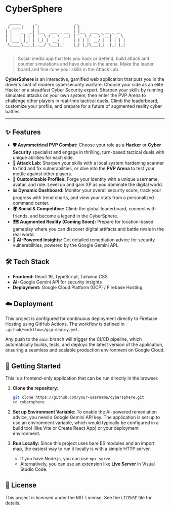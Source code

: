 # CyberSphere

```
  _____      _                 _                    
 / ____|    | |               | |                   
| |    _   _| |__   ___ _ __  | |__   ___ _ __ _ __  
| |   | | | | '_ \ / _ \ '__| | '_ \ / _ \ '__| '_ \ 
| |___| |_| | |_) |  __/ |    | | | |  __/ |  | | | |
 \_____\__,_|_.__/ \___|_|    |_| |_|\___|_|  |_| |_|
                                                    
```

> Social media app that lets you hack or defend, build attack and counter simulations and have duels in the arena. Make the leader board and fine-tune your skills in the Attack Lab.

**CyberSphere** is an interactive, gamified web application that puts you in the driver's seat of modern cybersecurity warfare. Choose your side as an elite Hacker or a steadfast Cyber Security expert. Sharpen your skills by running simulated attacks on your own system, then enter the PVP Arena to challenge other players in real-time tactical duels. Climb the leaderboard, customize your profile, and prepare for a future of augmented reality cyber battles.

---

## ✨ Features

*   **🛡️ Asymmetrical PVP Combat:** Choose your role as a **Hacker** or **Cyber Security** specialist and engage in thrilling, turn-based tactical duels with unique abilities for each side.
*   **🔬 Attack Lab:** Sharpen your skills with a local system hardening scanner to find and fix vulnerabilities, or dive into the **PVP Arena** to test your mettle against other players.
*   **👤 Customizable Profiles:** Forge your identity with a unique username, avatar, and role. Level up and gain XP as you dominate the digital world.
*   **📊 Dynamic Dashboard:** Monitor your overall security score, track your progress with trend charts, and view your stats from a personalized command center.
*   **🌍 Social & Competitive:** Climb the global leaderboard, connect with friends, and become a legend in the CyberSphere.
*   **🗺️ Augmented Reality (Coming Soon):** Prepare for location-based gameplay where you can discover digital artifacts and battle rivals in the real world.
*   **🤖 AI-Powered Insights:** Get detailed remediation advice for security vulnerabilities, powered by the Google Gemini API.

## 🛠️ Tech Stack

*   **Frontend:** React 19, TypeScript, Tailwind CSS
*   **AI:** Google Gemini API for security insights
*   **Deployment:** Google Cloud Platform (GCP) / Firebase Hosting

## ☁️ Deployment

This project is configured for continuous deployment directly to Firebase Hosting using GitHub Actions. The workflow is defined in `.github/workflows/gcp-deploy.yml`.

Any push to the `main` branch will trigger the CI/CD pipeline, which automatically builds, tests, and deploys the latest version of the application, ensuring a seamless and scalable production environment on Google Cloud.

## 🚀 Getting Started

This is a frontend-only application that can be run directly in the browser.

1.  **Clone the repository:**
    ```bash
    git clone https://github.com/your-username/cybersphere.git
    cd cybersphere
    ```

2.  **Set up Environment Variable:**
    To enable the AI-powered remediation advice, you need a Google Gemini API key. The application is set up to use an environment variable, which would typically be configured in a build tool (like Vite or Create React App) or your deployment environment.

3.  **Run Locally:**
    Since this project uses bare ES modules and an import map, the easiest way to run it locally is with a simple HTTP server.
    - If you have Node.js, you can use `npx serve`.
    - Alternatively, you can use an extension like **Live Server** in Visual Studio Code.

## 📜 License

This project is licensed under the MIT License. See the `LICENSE` file for details.
